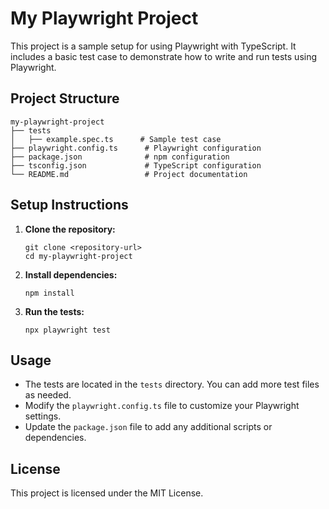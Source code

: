 # My Playwright Project

This project is a sample setup for using Playwright with TypeScript. It includes a basic test case to demonstrate how to write and run tests using Playwright.

## Project Structure

```
my-playwright-project
├── tests
│   ├── example.spec.ts      # Sample test case
├── playwright.config.ts      # Playwright configuration
├── package.json              # npm configuration
├── tsconfig.json             # TypeScript configuration
└── README.md                 # Project documentation
```

## Setup Instructions

1. **Clone the repository:**
   ```
   git clone <repository-url>
   cd my-playwright-project
   ```

2. **Install dependencies:**
   ```
   npm install
   ```

3. **Run the tests:**
   ```
   npx playwright test
   ```

## Usage

- The tests are located in the `tests` directory. You can add more test files as needed.
- Modify the `playwright.config.ts` file to customize your Playwright settings.
- Update the `package.json` file to add any additional scripts or dependencies.

## License

This project is licensed under the MIT License.